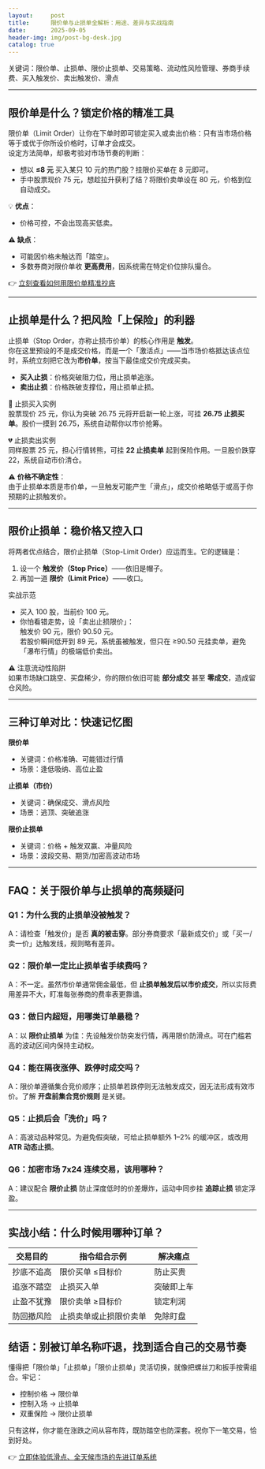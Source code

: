 ```yaml
---
layout:     post
title:      限价单与止损单全解析：用途、差异与实战指南
date:       2025-09-05
header-img: img/post-bg-desk.jpg
catalog: true
---
```


关键词：限价单、止损单、限价止损单、交易策略、流动性风险管理、券商手续费、买入触发价、卖出触发价、滑点

---

## 限价单是什么？锁定价格的精准工具

限价单（Limit Order）让你在下单时即可锁定买入或卖出价格：只有当市场价格等于或优于你所设价格时，订单才会成交。  
设定方法简单，却极考验对市场节奏的判断：

- 想以 **≤8 元** 买入某只 10 元的热门股？挂限价买单在 8 元即可。  
- 手中股票现价 75 元，想趁拉升获利了结？将限价卖单设在 80 元，价格到位自动成交。

💡 **优点**：  
- 价格可控，不会出现高买低卖。  

⚠️ **缺点**：  
- 可能因价格未触达而「踏空」。  
- 多数券商对限价单收 **更高费用**，因系统需在特定价位排队撮合。  

👉 [立刻查看如何用限价单精准抄底](https://okxdog.com/)

---

## 止损单是什么？把风险「上保险」的利器

止损单（Stop Order，亦称止损市价单）的核心作用是 **触发**。  
你在这里预设的不是成交价格，而是一个「激活点」——当市场价格抵达该点位时，系统立刻把它改为**市价单**，按当下最佳成交价完成买卖。

- **买入止损**：价格突破阻力位，用止损单追涨。  
- **卖出止损**：价格跌破支撑位，用止损单止损。

🎯 止损买入实例  
股票现价 25 元，你认为突破 26.75 元将开启新一轮上涨，可挂 **26.75 止损买单**。股价一摸到 26.75，系统自动帮你以市价抢筹。

💔 止损卖出实例  
同样股票 25 元，担心行情转熊，可挂 **22 止损卖单** 起到保险作用。一旦股价跌穿 22，系统自动市价清仓。

⚠️ **价格不确定性**：  
由于止损单本质是市价单，一旦触发可能产生「滑点」，成交价格略低于或高于你预期的止损触发价。

---

## 限价止损单：稳价格又控入口

将两者优点结合，限价止损单（Stop-Limit Order）应运而生。它的逻辑是：

1. 设一个 **触发价（Stop Price）**——依旧是帽子。  
2. 再加一道 **限价（Limit Price）**——收口。

实战示范  
- 买入 100 股，当前价 100 元。  
- 你怕看错走势，设「卖出止损限价」：  
  触发价 90 元，限价 90.50 元。  
  若股价瞬间低开到 89 元，系统虽被触发，但只在 ≥90.50 元挂卖单，避免「瀑布行情」的极端低价卖出。

⚠️ 注意流动性陷阱  
如果市场缺口跳空、买盘稀少，你的限价依旧可能 **部分成交** 甚至 **零成交**，造成留仓风险。

---

## 三种订单对比：快速记忆图

**限价单**  
- 关键词：价格准确、可能错过行情  
- 场景：逢低吸纳、高位止盈  

**止损单（市价）**  
- 关键词：确保成交、滑点风险  
- 场景：逃顶、突破追涨  

**限价止损单**  
- 关键词：价格 + 触发双赢、冲量风险  
- 场景：波段交易、期货/加密高波动市场

---

## FAQ：关于限价单与止损单的高频疑问

### Q1：为什么我的止损单没被触发？
A：请检查「触发价」是否 **真的被击穿**。部分券商要求「最新成交价」或「买一/卖一价」达触发线，规则略有差异。

### Q2：限价单一定比止损单省手续费吗？
A：不一定。虽然市价单通常佣金最低，但 **止损单触发后以市价成交**，所以实际费用差异不大，盯准每张券商的费率表更靠谱。

### Q3：做日内超短，用哪类订单最稳？
A：以 **限价止损单** 为佳：先设触发价防突发行情，再用限价防滑点。可在门槛若高的波动区间内保持主动权。

### Q4：能在隔夜涨停、跌停时成交吗？
A：限价单遵循集合竞价顺序；止损单若跌停则无法触发成交，因无法形成有效市价。了解 **开盘前集合竞价规则** 是关键。

### Q5：止损后会「洗价」吗？
A：高波动品种常见。为避免假突破，可给止损单额外 1–2% 的缓冲区，或改用 **ATR 动态止损**。

### Q6：加密市场 7x24 连续交易，该用哪种？
A：建议配合 **限价止损** 防止深度低时的价差爆炸，运动中同步挂 **追踪止损** 锁定浮盈。

---

## 实战小结：什么时候用哪种订单？

| 交易目的 | 指令组合示例 | 解决痛点 |
|---|---|---|
| 抄底不追高 | 限价买单 ≤目标价 | 防止买贵 |
| 追涨不踏空 | 止损买入单 | 突破即上车 |
| 止盈不犹豫 | 限价卖单 ≥目标价 | 锁定利润 |
| 防回撤风险 | 止损卖单或止损限价卖单 | 免除盯盘 |

## 结语：别被订单名称吓退，找到适合自己的交易节奏

懂得把「限价单」「止损单」「限价止损单」灵活切换，就像把螺丝刀和扳手按需组合。牢记：  
- 控制价格 → 限价单  
- 控制入场 → 止损单  
- 双重保险 → 限价止损单  

只有这样，你才能在涨跌之间从容布阵，既防踏空也防深套。祝你下一笔交易，恰到好处。

👉 [立即体验低滑点、全天候市场的先进订单系统](https://okxdog.com/)
